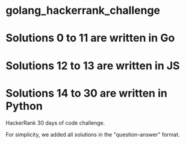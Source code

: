 # golang_hackerrank_challenge
# Solutions 0 to 11 are written in Go
# Solutions 12 to 13 are written in JS
# Solutions 14 to 30 are written in Python
HackerRank 30 days of code challenge.

For simplicity, we added all solutions in the "question-answer" format.






